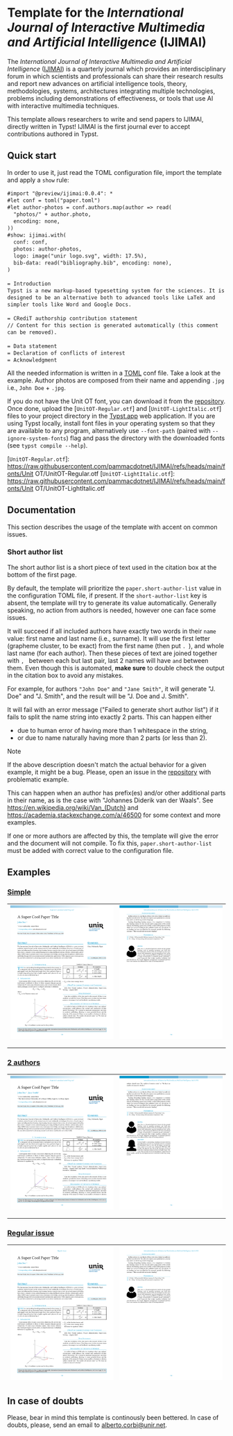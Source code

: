 
# Template for the _International Journal of Interactive Multimedia and Artificial Intelligence_ (IJIMAI)
The _International Journal of Interactive Multimedia and Artificial Intelligence_ ([IJIMAI](https://www.ijimai.org)) is a quarterly journal which provides an interdisciplinary forum in which scientists and professionals can share their research results and report new advances on artificial intelligence tools, theory, methodologies, systems, architectures integrating multiple technologies, problems including demonstrations of effectiveness, or tools that use AI with interactive multimedia techniques.

This template allows researchers to write and send papers to IJIMAI, directly written in Typst! IJIMAI is the first journal ever to accept contributions authored in Typst.

## Quick start
In order to use it, just read the TOML configuration file, import the template and apply a `show` rule:

```Typst
#import "@preview/ijimai:0.0.4": *
#let conf = toml("paper.toml")
#let author-photos = conf.authors.map(author => read(
  "photos/" + author.photo,
  encoding: none,
))
#show: ijimai.with(
  conf: conf,
  photos: author-photos,
  logo: image("unir logo.svg", width: 17.5%),
  bib-data: read("bibliography.bib", encoding: none),
)

= Introduction
Typst is a new markup-based typesetting system for the sciences. It is designed to be an alternative both to advanced tools like LaTeX and simpler tools like Word and Google Docs.

= CRediT authorship contribution statement
// Content for this section is generated automatically (this comment can be removed).

= Data statement
= Declaration of conflicts of interest
= Acknowledgment
```

All the needed information is written in a [TOML](https://toml.io) conf file. Take a look at the example. Author photos are composed from their name and appending `.jpg` i.e., `John Doe` + `.jpg`.

If you do not have the Unit OT font, you can download it from the [repository]. Once done, upload the [`UnitOT-Regular.otf`] and [`UnitOT-LightItalic.otf`] files to your project directory in the [Typst.app](http://typst.app) web application. If you are using Typst locally, install font files in your operating system so that they are available to any program, alternatively use `--font-path` (paired with `--ignore-system-fonts`) flag and pass the directory with the downloaded fonts (see `typst compile --help`).

[`UnitOT-Regular.otf`]: https://raw.githubusercontent.com/pammacdotnet/IJIMAI/refs/heads/main/fonts/Unit OT/UnitOT-Regular.otf
[`UnitOT-LightItalic.otf`]: https://raw.githubusercontent.com/pammacdotnet/IJIMAI/refs/heads/main/fonts/Unit OT/UnitOT-LightItalic.otf

## Documentation

This section describes the usage of the template with accent on common issues.

### Short author list

The short author list is a short piece of text used in the citation box at the
bottom of the first page.

By default, the template will prioritize the `paper.short-author-list` value in
the configuration TOML file, if present. If the `short-author-list` key is
absent, the template will try to generate its value automatically. Generally
speaking, no action from authors is needed, however one can face some issues.

It will succeed if all included authors have exactly two words in their `name`
value: first name and last name (i.e., surname). It will use the first letter
(grapheme cluster, to be exact) from the first name (then put `. `), and whole
last name (for each author). Then these pieces of text are joined together with
`, ` between each but last pair, last 2 names will have ` and ` between them.
Even though this is automated, **make sure** to double check the output in the
citation box to avoid any mistakes.

For example, for authors `"John Doe"` and `"Jane Smith"`, it will generate "J.
Doe" and "J. Smith", and the result will be "J. Doe and J. Smith".

It will fail with an error message ("Failed to generate short author list") if
it fails to split the name string into exactly 2 parts. This can happen either

- due to human error of having more than 1 whitespace in the string,
- or due to name naturally having more than 2 parts (or less than 2).

> [!NOTE]
> If the above description doesn't match the actual behavior for a given
> example, it might be a bug. Please, open an issue in the [repository] with
> problematic example.

This can happen when an author has prefix(es) and/or other additional parts in
their name, as is the case with "Johannes Diderik van der Waals". See
https://en.wikipedia.org/wiki/Van_(Dutch) and
https://academia.stackexchange.com/a/46500 for some context and more examples.

If one or more authors are affected by this, the template will give the error
and the document will not compile. To fix this, `paper.short-author-list` must
be added with correct value to the configuration file.

## Examples

### [Simple]

[![](./tests/template/ref/1.png)][Simple] | [![](./tests/template/ref/2.png)][Simple]
-|-

---

### [2 authors]

[![](./tests/template-2-authors/ref/1.png)][2 authors] | [![](./tests/template-2-authors/ref/2.png)][2 authors]
-|-

---

### [Regular issue]

[![](./tests/template-regular-issue/ref/1.png)][Regular issue] | [![](./tests/template-regular-issue/ref/2.png)][Regular issue]
-|-

[Simple]: ./tests/template/test.typ
[2 authors]: ./tests/template-2-authors/test.typ
[Regular issue]: ./tests/template-regular-issue/test.typ

## In case of doubts
Please, bear in mind this template is continously been bettered. In case of doubts, please, send an email to alberto.corbi@unir.net.

[repository]: https://github.com/pammacdotnet/IJIMAI
